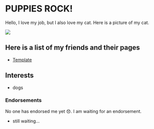 # PUPPIES ROCK!

Hello, I love my job, but I also love my cat. Here is a picture of my cat.

![](/https://media.giphy.com/media/rD8R00QOKwfxC/giphy.gif)

## Here is a list of my friends and their pages

* [Template](/data-fellowship-git/template)

## Interests

* dogs

### Endorsements

No one has endorsed me yet 😞. I am waiting for an endorsement.

* still waiting...
